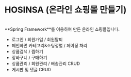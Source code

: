 # HOSINSA (온라인 쇼핑몰 만들기)
<br>
**Spring Framework**를 이용하여 만든 온라인 쇼핑몰입니다. <br>

- 로그인 / 회원가입 / 회원탈퇴 <br>
- 메인화면 카테고리&소팅정렬 / 페이징 처리 <br>
- 상품검색 / 찜하기 <br>
- 장바구니 / 구매하기 <br>
- 상품관리 / 회원관리 / 배송관리 CRUD <br>
- 게시판 및 댓글 CRUD <br>

